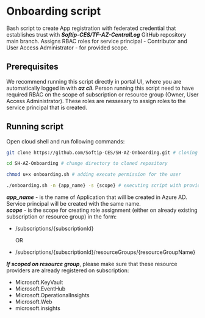 # Onboarding script

Bash script to create App registration with federated credential that establishes trust with ***Softip-CES/TF-AZ-CentralLog*** GitHub repository main branch. Assigns RBAC roles for service principal - Contributor and User Access Administrator - for provided scope. 


## Prerequisites

We recommend running this script directly in portal UI, where you are automatically logged in with ***az cli***. Person running this script need to have required RBAC on the scope of subscription or resource group (Owner, User Access Administrator). These roles are nessesary to assign roles to the service principal that is created.

## Running script
Open cloud shell and run following commands:


```bash
git clone https://github.com/Softip-CES/SH-AZ-Onboarding.git # cloning this repository
```
```bash
cd SH-AZ-Onboarding # change directory to cloned repository
```
```bash
chmod u+x onboarding.sh # adding execute permission for the user
```
```bash
./onboarding.sh -n {app_name} -s {scope} # executing script with provided values
```
***app_name*** - is the name of Application that will be created in Azure AD. Service principal will be created with the same name. \
***scope*** -  is the scope for creating role assignment (either on already existing subscription or resource group) in the form:

- /subscriptions/{subscriptionId} 
  
  OR

- /subscriptions/{subscriptionId}/resourceGroups/{resourceGroupName} 

 ***If scoped on resource group***, please make sure that these resource providers are already registered on subscription: 
 - Microsoft.KeyVault
 - Microsoft.EventHub
 - Microsoft.OperationalInsights
 - Microsoft.Web
 - microsoft.insights